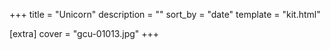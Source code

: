 +++
title = "Unicorn"
description = ""
sort_by = "date"
template = "kit.html"

[extra]
cover = "gcu-01013.jpg"
+++